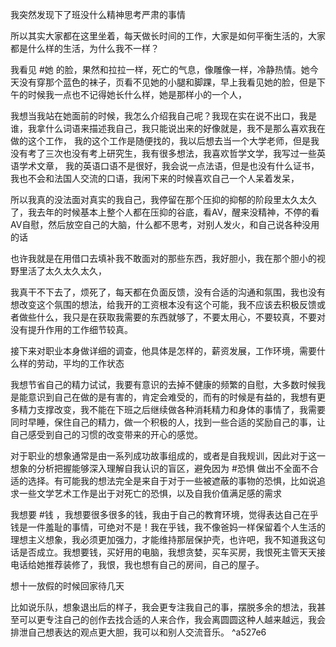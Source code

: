 我突然发现下了班没什么精神思考严肃的事情

所以其实大家都在这里坐着，每天做长时间的工作，大家是如何平衡生活的，大家都是什么样的生活，为什么我不一样？

我看见 #她 的脸，果然和拉拉一样，死亡的气息，像雕像一样，冷静热情。她今天没有穿那个蓝色的袜子，页看不见她的小腿和脚踝，早上我看见她的脸，但是下午的时候我一点也不记得她长什么样，她是那样小的一个人，

我想当我站在她面前的时候，我怎么介绍我自己呢？我现在实在说不出口，我是谁，我拿什么词语来描述我自己，我只能说出来的好像就是，我不是那么喜欢我在做的这个工作， 我的这个工作是随便找的，我以后想去当一个大学老师，但是我没有考了三次也没有考上研究生，我有很多想法，我喜欢哲学文学，我写过一些英语学术文章， 我的英语口语不是很好，我会说一点法语，但是也没有什么证书，我也不会和法国人交流的口语，我闲下来的时候喜欢自己一个人呆着发呆，

所以我真的没法面对真实的我自己，我停留在那个压抑的抑郁的阶段里太久太久了，我去年的时候基本上整个人都在压抑的谷底，看AV，醒来没精神，不停的看AV自慰，然后放空自己的大脑，什么都不思考，对别人发火，和自己说各种没用的话

也许我就是在用借口去填补我不敢面对的那些东西，我好胆小，我在那个胆小的视野里活了太久太久太久，

我真干不下去了，烦死了，每天都在负面反馈，没有合适的沟通和氛围，我也没有想改变这个氛围的想法，给我开的工资根本没有这个可能，我不应该去积极反馈或者做些什么，我只是在获取我需要的东西就够了，不要太用心，不要较真，不要对没有提升作用的工作细节较真。

接下来对职业本身做详细的调查，他具体是怎样的，薪资发展，工作环境，需要什么样的劳动，平均的工作状态

我想节省自己的精力试试，我要有意识的去掉不健康的频繁的自慰，大多数时候我是能意识到自己在做的是有害的，肯定会难受的，而有的时候是有益的，我想有更多精力支撑改变，我不能在下班之后继续做各种消耗精力和身体的事情了，我需要同时早睡，保住自己的精力，做一个积极的人，找到一些合适的奖励自己的事，让自己感受到自己的习惯的改变带来的开心的感觉。

对于职业的想象通常是由一系列成功故事组成的，或者是自我规训，因此对于这一想象的分析把握能够深入理解自我认识的盲区，避免因为 #恐惧 做出不全面不合适的选择。有可能我的想法完全是来自于对于一些被遮蔽的事物的恐惧，比如说追求一些文学艺术工作是出于对死亡的恐惧，以及自我价值满足感的需求

我想要 #钱 ，我想要很多很多的钱，我由于自己的教育环境，觉得表达自己在乎钱是一件羞耻的事情，可绝对不是！我在乎钱，我不像爸妈一样保留着个人生活的理想主义想象，我必须更加强力，才能维持那层保护壳，也许吧，我不知道我这句话是否成立。我想要钱，买好用的电脑，我想贪婪，买车买房，我恨死主管天天接电话给她推荐装修了，我恨，我也想有自己的房间，自己的屋子。

想十一放假的时候回家待几天

比如说乐队，想象退出后的样子，我会更专注我自己的事，摆脱多余的想法，我甚至可以更专注自己的创作去找合适的人来合作，我会离圆圆这种人越来越远，我会排泄自己想表达的观点更大胆，我可以和别人交流音乐。 ^a527e6

